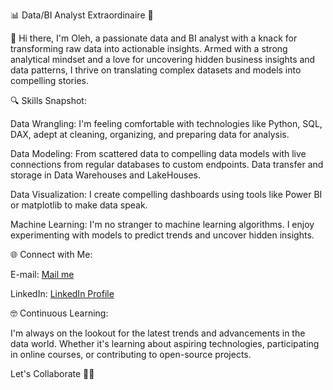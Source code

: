 📊 Data/BI Analyst Extraordinaire 🚀

👋 Hi there, I'm Oleh, a passionate data and BI analyst with a knack for transforming raw data into actionable insights. Armed with a strong analytical mindset and a love for uncovering hidden business insights and data patterns, I thrive on translating complex datasets and models into compelling stories.

🔍 Skills Snapshot:

Data Wrangling: I'm feeling comfortable with technologies like Python, SQL, DAX, adept at cleaning, organizing, and preparing data for analysis.

Data Modeling: From scattered data to compelling data models with live connections from regular databases to custom endpoints. Data transfer and storage in Data Warehouses and LakeHouses.

Data Visualization: I create compelling dashboards using tools like Power BI or matplotlib to make data speak.

Machine Learning: I'm no stranger to machine learning algorithms. I enjoy experimenting with models to predict trends and uncover hidden insights.

🌐 Connect with Me:

E-mail: [Mail me](mailto:obaliuta@gmail.com)

LinkedIn: [LinkedIn Profile](https://www.linkedin.com/in/baliuta/)

🤓 Continuous Learning:

I'm always on the lookout for the latest trends and advancements in the data world. Whether it's learning about aspiring technologies, participating in online courses, or contributing to open-source projects.

Let's Collaborate 🚀✨
<!---
obaliuta/obaliuta is a ✨ special ✨ repository because its `README.md` (this file) appears on your GitHub profile.
You can click the Preview link to take a look at your changes.
--->
